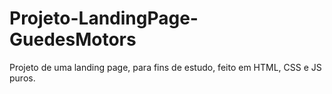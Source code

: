 # Projeto-LandingPage-GuedesMotors
 Projeto de uma landing page, para fins de estudo, feito em HTML, CSS e JS puros.
